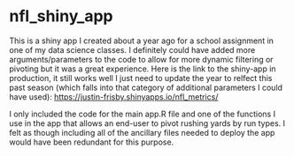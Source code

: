 # nfl_shiny_app
This is a shiny app I created about a year ago for a school assignment in one of my data science classes. I definitely could have added more arguments/parameters to the code to allow for more dynamic filtering or pivoting but it was a great experience. Here is the link to the shiny-app in production, it still works well I just need to update the year to relfect this past season (which falls into that category of additional parameters I could have used): https://justin-frisby.shinyapps.io/nfl_metrics/

I only included the code for the main app.R file and one of the functions I use in the app that allows an end-user to pivot rushing yards by run types. I felt as though including all of the ancillary files needed to deploy the app would have been redundant for this purpose. 
